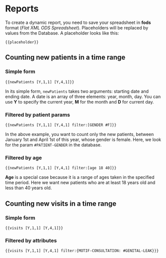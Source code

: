 # Reports

To create a dynamic report, you need to save your spreadsheet in __fods__ format (_Flat XML ODS Spreadsheet_).
Placeholders will be replaced by values from the Database.
A placeholder looks like this:
```
{{placeholder}}
```

## Counting new patients in a time range
### Simple form
`{{newPatients [Y,1,1] [Y,4,1]}}`

In its simple form, `newPatients` takes two arguments: starting date and ending date. A date is an array of three elements: year, month, day.
You can use __Y__ to specify the current year, __M__ for the month
and __D__ for current day.

### Filtered by patient params
`{{newPatients [Y,1,1] [Y,4,1] filter:[GENDER #F]}}`

In the above example, you want to count only the new patients, between January 1st and April 1st of this year, whose gender is female.
Here, we look for the param `#PATIENT-GENDER` in the database.

### Filtered by age
`{{newPatients [Y,1,1] [Y,4,1] filter:[age 18 40]}}`

__Age__ is a special case because it is a range of ages taken in the specified time period. Here we want new patients who are at least 18 years old and less than 40 years old.

## Counting new visits in a time range
### Simple form
`{{visits [Y,1,1] [Y,4,1]}}`

### Filtered by attributes
`{{visits [Y,1,1] [Y,4,1] filter:{MOTIF-CONSULTATION: #GENITAL-LEAK}}}`
